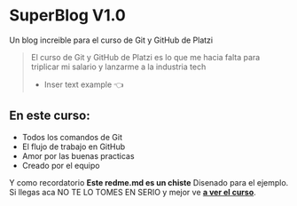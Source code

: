 # SuperBlog V1.0

Un blog increible para el curso de Git y GitHub de Platzi
>El curso de Git y GitHub de Platzi es lo que me hacia falta para triplicar mi salario y lanzarme a la industria tech
>- Inser text example 👈

## En este curso:
* Todos los comandos de Git
* El flujo de trabajo en GitHub
* Amor por las buenas practicas
* Creado por el equipo

Y como recordatorio **Este redme.md es un chiste** Disenado para el ejemplo. Si llegas aca NO TE LO TOMES EN SERIO y mejor ve [**a ver el curso**](https://platzi.com/cursos/git-github/).

